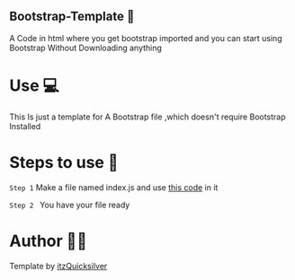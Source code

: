 ## Bootstrap-Template 📱
A Code in html where you get bootstrap imported and you can start using Bootstrap Without Downloading anything

# Use 💻
This Is just a template for A Bootstrap file ,which doesn't require Bootstrap Installed

# Steps to use 🧾

`Step 1` Make a file named index.js and use [this code](https://raw.githubusercontent.com/QuicksilverYT/Bootstrap-Template/main/index.html) in it

`Step 2 ` You have your file ready 

# Author 🧑‍💻

Template by [itzQuicksilver](https://github.com/QuicksilverYT)
